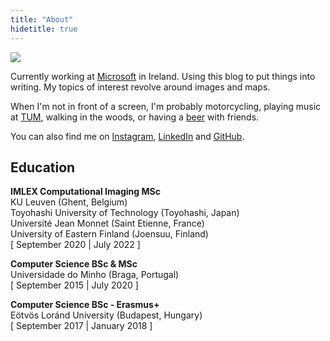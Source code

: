 ```yaml
---
title: "About"
hidetitle: true
---
```


![](/image/me_cropped.jpg#me)

Currently working at [Microsoft](https://www.microsoft.com/) in Ireland. Using this blog to put things into writing. My topics of interest revolve around images and maps. 

When I'm not in front of a screen, I'm probably motorcycling, playing music at [TUM](https://www.facebook.com/tunauniversitariaminho), walking in the woods, or having a [beer](/beers/) with friends.

You can also find me on [Instagram](https://www.instagram.com/magamig23/), [LinkedIn](https://www.linkedin.com/in/magamig/) and [GitHub](https://github.com/magamig).

## Education

**IMLEX Computational Imaging MSc**\
KU Leuven (Ghent, Belgium)\
Toyohashi University of Technology (Toyohashi, Japan)\
Université Jean Monnet (Saint Etienne, France)\
University of Eastern Finland (Joensuu, Finland)\
[ September 2020 | July 2022 ]

**Computer Science BSc & MSc**\
Universidade do Minho (Braga, Portugal)\
[ September 2015 | July 2020 ]

**Computer Science BSc - Erasmus+**\
Eötvös Loránd University (Budapest, Hungary)\
[ September 2017 | January 2018 ]
